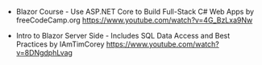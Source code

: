 * Blazor Course - Use ASP.NET Core to Build Full-Stack C# Web Apps by freeCodeCamp.org
https://www.youtube.com/watch?v=4G_BzLxa9Nw

* Intro to Blazor Server Side - Includes SQL Data Access and Best Practices by IAmTimCorey
https://www.youtube.com/watch?v=8DNgdphLvag

